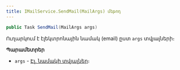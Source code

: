 ```yaml
---
title: IMailService.SendMail(MailArgs) մեթոդ
---
```


```c#
public Task SendMail(MailArgs args)
```

Ուղարկում է էլեկտրոնային նամակ (email) ըստ `args` տվյալների։

**Պարամետրեր**

* `args` - [Էլ. նամակի տվյալներ](../../types/MailArgs.md)։
